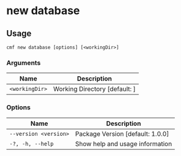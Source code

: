# new database

<!-- BEGIN USAGE -->

Usage
-----

```
cmf new database [options] [<workingDir>]
```

### Arguments

Name | Description
---- | -----------
`<workingDir>` | Working Directory [default: ]

### Options

Name | Description
---- | -----------
`--version <version>` | Package Version [default: 1.0.0]
`-?, -h, --help` | Show help and usage information


<!-- END USAGE -->
